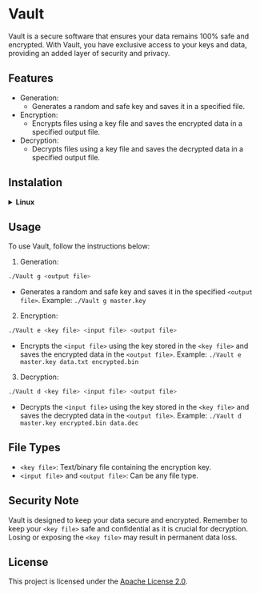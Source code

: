 # Vault

Vault is a secure software that ensures your data remains 100% safe and encrypted. With Vault, you have exclusive access to your keys and data, providing an added layer of security and privacy.

## Features

* Generation:
  * Generates a random and safe key and saves it in a specified file.
* Encryption:
  * Encrypts files using a key file and saves the encrypted data in a specified output file.
* Decryption:
  * Decrypts files using a key file and saves the decrypted data in a specified output file.

## Instalation

<details><summary><b>Linux</b></summary>
<summary open><i>Installation with installer</i></summary><br>

1. Open a terminal<br>

2. Install curl (usually comes pre-installed
```bash
sudo apt-get install curl
```

3. Run Vault installer
```bash
curl https://github.com/Ctrl-AltElite/Vault/blob/master/installers/linux.sh | sh
```
</details>

## Usage

To use Vault, follow the instructions below:

1. Generation:

```bash
./Vault g <output file>
```

* Generates a random and safe key and saves it in the specified `<output file>`. Example: `./Vault g master.key`

2. Encryption:

```bash
./Vault e <key file> <input file> <output file>
```

* Encrypts the `<input file>` using the key stored in the `<key file>` and saves the encrypted data in the `<output file>`. Example: `./Vault e master.key data.txt encrypted.bin`

3. Decryption:

```bash
./Vault d <key file> <input file> <output file>
```

* Decrypts the `<input file>` using the key stored in the `<key file>` and saves the decrypted data in the `<output file>`. Example: `./Vault d master.key encrypted.bin data.dec`

## File Types

* `<key file>`: Text/binary file containing the encryption key.
* `<input file>` and `<output file>`: Can be any file type.

## Security Note

Vault is designed to keep your data secure and encrypted. Remember to keep your `<key file>` safe and confidential as it is crucial for decryption. Losing or exposing the `<key file>` may result in permanent data loss.

## License

This project is licensed under the [Apache License 2.0](https://www.apache.org/licenses/LICENSE-2.0).
